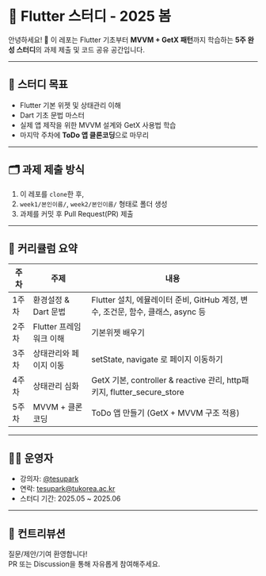 # 📘 Flutter 스터디 - 2025 봄

안녕하세요! 🎉 이 레포는 Flutter 기초부터 **MVVM + GetX 패턴**까지 학습하는 **5주 완성 스터디**의 과제 제출 및 코드 공유 공간입니다.

---

## 📌 스터디 목표

- Flutter 기본 위젯 및 상태관리 이해
- Dart 기초 문법 마스터
- 실제 앱 제작을 위한 MVVM 설계와 GetX 사용법 학습
- 마지막 주차에 **ToDo 앱 클론코딩**으로 마무리

---

## 🗂️ 과제 제출 방식

1. 이 레포를 `clone`한 후,
2. `week1/본인이름/`, `week2/본인이름/` 형태로 폴더 생성
3. 과제를 커밋 후 Pull Request(PR) 제출

---

## 📅 커리큘럼 요약

| 주차 | 주제 | 내용 |
|------|------|------|
| 1주차 | 환경설정 & Dart 문법 | Flutter 설치, 에뮬레이터 준비, GitHub 계정, 변수, 조건문, 함수, 클래스, async 등 |
| 2주차 | Flutter 프레임 워크 이해 | 기본위젯 배우기 |
| 3주차 | 상태관리와 페이지 이동 | setState, navigate 로 페이지 이동하기 |
| 4주차 | 상태관리 심화 | GetX 기본, controller & reactive 관리, http패키지, flutter_secure_store |
| 5주차 | MVVM + 클론코딩 | ToDo 앱 만들기 (GetX + MVVM 구조 적용) |

---

## 👩‍🏫 운영자

- 강의자: [@tesupark](https://github.com/tesupark)
- 연락: tesupark@tukorea.ac.kr
- 스터디 기간: 2025.05 ~ 2025.06

---

## 🤝 컨트리뷰션

질문/제안/기여 환영합니다!  
PR 또는 Discussion을 통해 자유롭게 참여해주세요.
